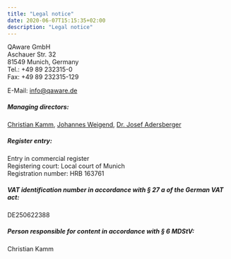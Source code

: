 ```yaml
---
title: "Legal notice"
date: 2020-06-07T15:15:35+02:00
description: "Legal notice"
---
```


QAware GmbH \
Aschauer Str. 32 \
81549 Munich, Germany \
Tel.: +49 89 232315-0 \
Fax: +49 89 232315-129

E-Mail: [info@qaware.de](mailto:info@qaware.de)

##### Managing directors:
[Christian Kamm](https://www.qaware.de/unternehmen/christian-kamm/), [Johannes Weigend](https://www.qaware.de/unternehmen/johannes-weigend/), [Dr. Josef Adersberger](https://www.qaware.de/unternehmen/dr-josef-adersberger/)

##### Register entry:
Entry in commercial register \
Registering court: Local court of Munich \
Registration number: HRB 163761

##### VAT identification number in accordance with § 27 a of the German VAT act:
DE250622388

##### Person responsible for content in accordance with § 6 MDStV:
Christian Kamm